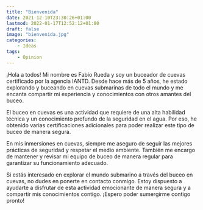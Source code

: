```yaml
---
title: "Bienvenida"
date: 2021-12-10T23:30:26+01:00
lastmod: 2022-01-17T12:52:12+01:00
draft: false
image: "bienvenida.jpg"
categories:
    - Ideas
tags:
    - Opinion
---
```


¡Hola a todos! Mi nombre es Fabio Rueda y soy un buceador de cuevas certificado por la agencia IANTD. Desde hace más de 5 años, he estado explorando y buceando en cuevas submarinas de todo el mundo y me encanta compartir mi experiencia y conocimientos con otros amantes del buceo.

El buceo en cuevas es una actividad que requiere de una alta habilidad técnica y un conocimiento profundo de la seguridad en el agua. Por eso, he obtenido varias certificaciones adicionales para poder realizar este tipo de buceo de manera segura.

En mis inmersiones en cuevas, siempre me aseguro de seguir las mejores prácticas de seguridad y respetar el medio ambiente. También me encargo de mantener y revisar mi equipo de buceo de manera regular para garantizar su funcionamiento adecuado.

Si estás interesado en explorar el mundo submarino a través del buceo en cuevas, no dudes en ponerte en contacto conmigo. Estoy dispuesto a ayudarte a disfrutar de esta actividad emocionante de manera segura y a compartir mis conocimientos contigo. ¡Espero poder sumergirme contigo pronto!
